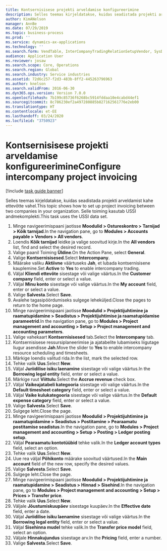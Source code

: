 ```yaml
---
title: Kontsernisisese projekti arveldamise konfigureerimine
description: Selles teemas kirjeldatakse, kuidas seadistada projekti arveldamist kahe ettevõtte vahel.
author: KimANelson
manager: AnnBe
ms.date: 07/29/2019
ms.topic: business-process
ms.prod: ''
ms.service: dynamics-ax-applications
ms.technology: ''
ms.search.form: VendTable, InterCompanyTradingRelationSetupVendor, SysDataAreaSelectLookup, ProjParameters, ProjPosting, ProjTransferPrice
audience: Application User
ms.reviewer: josaw
ms.search.scope: Core, Operations
ms.search.region: Global
ms.search.industry: Service industries
ms.assetid: 72d6c257-f2d3-483b-8ff2-445263796963
ms.author: knelson
ms.search.validFrom: 2016-06-30
ms.dyn365.ops.version: Version 7.0.0
ms.openlocfilehash: 7b199c85736f6268bc5914fddaa10e4cabd44ef1
ms.sourcegitcommit: 8c786230ef2a497280885b827162561776e2eb00
ms.translationtype: HT
ms.contentlocale: et-EE
ms.lasthandoff: 03/24/2020
ms.locfileid: "3750923"
---
```

# <a name="configure-intercompany-project-invoicing"></a><span data-ttu-id="2d363-103">Kontsernisisese projekti arveldamise konfigureerimine</span><span class="sxs-lookup"><span data-stu-id="2d363-103">Configure intercompany project invoicing</span></span>

[!include [task guide banner](../../includes/task-guide-banner.md)]

<span data-ttu-id="2d363-104">Selles teemas kirjeldatakse, kuidas seadistada projekti arveldamist kahe ettevõtte vahel.</span><span class="sxs-lookup"><span data-stu-id="2d363-104">This topic shows how to set up project invoicing between two companies in your organization.</span></span> <span data-ttu-id="2d363-105">Selle toiming kasutab USSI andmekomplekti.</span><span class="sxs-lookup"><span data-stu-id="2d363-105">This task uses the USSI data set.</span></span>

1. <span data-ttu-id="2d363-106">Minge navigeerimispaani jaotisse **Moodulid > Ostureskontro > Tarnijad > Kõik tarnijad**.</span><span class="sxs-lookup"><span data-stu-id="2d363-106">In the navigation pane, go to **Modules > Accounts payable > Vendors > All vendors**.</span></span>
2. <span data-ttu-id="2d363-107">Loendis **Kõik tarnijad** leidke ja valige soovitud kirje.</span><span class="sxs-lookup"><span data-stu-id="2d363-107">In the **All vendors** list, find and select the desired record.</span></span>
3. <span data-ttu-id="2d363-108">Valige paanil Toiming **Üldine**.</span><span class="sxs-lookup"><span data-stu-id="2d363-108">On the Action Pane, select **General**.</span></span>
4. <span data-ttu-id="2d363-109">Valige **Kontsernisisesed**.</span><span class="sxs-lookup"><span data-stu-id="2d363-109">Select **Intercompany**.</span></span>
5. <span data-ttu-id="2d363-110">Määrake valiku **Aktiivne** väärtuseks **Jah**, et lubada kontsernisisene kauplemine.</span><span class="sxs-lookup"><span data-stu-id="2d363-110">Set **Active** to **Yes** to enable intercompany trading.</span></span>
6. <span data-ttu-id="2d363-111">Väljal **Kliendi ettevõte** sisestage või valige väärtus.</span><span class="sxs-lookup"><span data-stu-id="2d363-111">In the **Customer company** field, enter or select a value.</span></span>
7. <span data-ttu-id="2d363-112">Väljal **Minu konto** sisestage või valige väärtus.</span><span class="sxs-lookup"><span data-stu-id="2d363-112">In the **My account** field, enter or select a value.</span></span>
8. <span data-ttu-id="2d363-113">Valige **Salvesta**.</span><span class="sxs-lookup"><span data-stu-id="2d363-113">Select **Save**.</span></span>
9. <span data-ttu-id="2d363-114">Avalehe tagasipöördumiseks sulgege leheküljed.</span><span class="sxs-lookup"><span data-stu-id="2d363-114">Close the pages to return to the home page.</span></span>
10. <span data-ttu-id="2d363-115">Minge navigeerimispaani jaotisse **Moodulid > Projektijuhtimine ja raamatupidamine > Seadistus > Projektijuhtimise ja raamatupidamise parameetrid**.</span><span class="sxs-lookup"><span data-stu-id="2d363-115">In the navigation pane, go to **Modules > Project management and accounting > Setup > Project management and accounting parameters**.</span></span>
11. <span data-ttu-id="2d363-116">Valige vahekaart **Kontsernisisesed** tab.</span><span class="sxs-lookup"><span data-stu-id="2d363-116">Select the **Intercompany** tab.</span></span>
12. <span data-ttu-id="2d363-117">Kontsernisisese ressursiplaneerimise ja ajatabelite lubamiseks liigutage liugur asendisse **Jah**.</span><span class="sxs-lookup"><span data-stu-id="2d363-117">Move the slider to **Yes** to enable intercompany resource scheduling and timesheets.</span></span>
13. <span data-ttu-id="2d363-118">Märkige loendis valitud rida.</span><span class="sxs-lookup"><span data-stu-id="2d363-118">In the list, mark the selected row.</span></span>
14. <span data-ttu-id="2d363-119">Tehke valik **Uus**.</span><span class="sxs-lookup"><span data-stu-id="2d363-119">Select **New**.</span></span>
15. <span data-ttu-id="2d363-120">Väljal **Juriidilise isiku laenamine** sisestage või valige väärtus.</span><span class="sxs-lookup"><span data-stu-id="2d363-120">In the **Borrowing legal entity** field, enter or select a value.</span></span>
16. <span data-ttu-id="2d363-121">Märkige ruut **Viittulu**.</span><span class="sxs-lookup"><span data-stu-id="2d363-121">Select the **Accrue revenue** check box.</span></span>
17. <span data-ttu-id="2d363-122">Väljal **Vaikeajatabeli kategooria** sisestage või valige väärtus.</span><span class="sxs-lookup"><span data-stu-id="2d363-122">In the **Default timesheet category** field, enter or select a value.</span></span>
18. <span data-ttu-id="2d363-123">Väljal **Vaike kulukategooria** sisestage või valige väärtus.</span><span class="sxs-lookup"><span data-stu-id="2d363-123">In the **Default expense category** field, enter or select a value.</span></span>
19. <span data-ttu-id="2d363-124">Valige **Salvesta**.</span><span class="sxs-lookup"><span data-stu-id="2d363-124">Select **Save**.</span></span>
20. <span data-ttu-id="2d363-125">Sulgege leht.</span><span class="sxs-lookup"><span data-stu-id="2d363-125">Close the page.</span></span>
21. <span data-ttu-id="2d363-126">Minge navigeerimispaani jaotisse **Moodulid > Projektijuhtimine ja raamatupidamine > Seadistus > Postitamine > Pearaamatu postitamise seadistus**.</span><span class="sxs-lookup"><span data-stu-id="2d363-126">In the navigation pane, go to **Modules > Project management and accounting > Setup > Posting > Ledger posting setup**.</span></span>
22. <span data-ttu-id="2d363-127">Väljal **Pearaamatu kontotüübid** tehke valik.</span><span class="sxs-lookup"><span data-stu-id="2d363-127">In the **Ledger account types** field, select an option.</span></span>
23. <span data-ttu-id="2d363-128">Tehke valik **Uus**.</span><span class="sxs-lookup"><span data-stu-id="2d363-128">Select **New**.</span></span>
24. <span data-ttu-id="2d363-129">Uue rea väljal **Põhikonto** määrake soovitud väärtused.</span><span class="sxs-lookup"><span data-stu-id="2d363-129">In the **Main account** field of the new row, specify the desired values.</span></span>
25. <span data-ttu-id="2d363-130">Valige **Salvesta**.</span><span class="sxs-lookup"><span data-stu-id="2d363-130">Select **Save**.</span></span>
26. <span data-ttu-id="2d363-131">Sulgege leht.</span><span class="sxs-lookup"><span data-stu-id="2d363-131">Close the page.</span></span>
27. <span data-ttu-id="2d363-132">Minge navigeerimispaani jaotisse **Moodulid > Projektijuhtimine ja raamatupidamine > Seadistus > Hinnad > Sisehind**.</span><span class="sxs-lookup"><span data-stu-id="2d363-132">In the navigation pane, go to **Modules > Project management and accounting > Setup > Prices > Transfer price**.</span></span>
28. <span data-ttu-id="2d363-133">Tehke valik **Uus**.</span><span class="sxs-lookup"><span data-stu-id="2d363-133">Select **New**.</span></span>
29. <span data-ttu-id="2d363-134">Väljale **Jõustumiskuupäev** sisestage kuupäev.</span><span class="sxs-lookup"><span data-stu-id="2d363-134">In the **Effective date** field, enter a date.</span></span>
30. <span data-ttu-id="2d363-135">Väljal **Juriidilise isiku laenamine** sisestage või valige väärtus.</span><span class="sxs-lookup"><span data-stu-id="2d363-135">In the **Borrowing legal entity** field, enter or select a value.</span></span>
31. <span data-ttu-id="2d363-136">Väljal **Sisehinna mudel** tehke valik.</span><span class="sxs-lookup"><span data-stu-id="2d363-136">In the **Transfer price model** field, select an option.</span></span>
32. <span data-ttu-id="2d363-137">Väljale **Hinnakujundus** sisestage arv.</span><span class="sxs-lookup"><span data-stu-id="2d363-137">In the **Pricing** field, enter a number.</span></span>
33. <span data-ttu-id="2d363-138">Valige **Salvesta**.</span><span class="sxs-lookup"><span data-stu-id="2d363-138">Select **Save**.</span></span>

